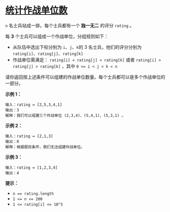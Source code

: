 # [统计作战单位数](https://leetcode-cn.com/problems/count-number-of-teams/)

`n` 名士兵站成一排。每个士兵都有一个 **独一无二** 的评分 `rating` 。

每 **3** 个士兵可以组成一个作战单位，分组规则如下：

- 从队伍中选出下标分别为 `i`、`j`、`k`的 3 名士兵，他们的评分分别为 `rating[i]`、`rating[j]`、`rating[k]`
- 作战单位需满足： `rating[i] < rating[j] < rating[k]` 或者 `rating[i] > rating[j] > rating[k]` ，其中 `0 <= i < j < k < n`

请你返回按上述条件可以组建的作战单位数量。每个士兵都可以是多个作战单位的一部分。

 

**示例 1：**

```
输入：rating = [2,5,3,4,1]
输出：3
解释：我们可以组建三个作战单位 (2,3,4)、(5,4,1)、(5,3,1) 。
```

**示例 2：**

```
输入：rating = [2,1,3]
输出：0
解释：根据题目条件，我们无法组建作战单位。
```

**示例 3：**

```
输入：rating = [1,2,3,4]
输出：4
```

 

**提示：**

- `n == rating.length`
- `1 <= n <= 200`
- `1 <= rating[i] <= 10^5`